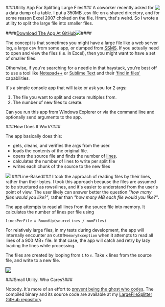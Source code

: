 <!--{Title:"A Small Utility App For Splitting Large Text Files",PublishedOn:"Mar 21 2014",Intro:"Someone asked me to split a large file. I wrote a small utility and published it to GitHub."}-->

<a href="https://github.com/philoushka/LargeFileSplitter"><img src="http://i.imgur.com/dl0lyrx.png" style="float:right"/></a>
###Utility App For Splitting Large Files###
A coworker recently asked for a data dump of a table. I put a 350MB .csv file on a shared directory, and for some reason Excel 2007 choked on the file. Hmm, that's weird. So I wrote a utility to split the large file into smaller files. 


####[Download The App At GitHub](https://github.com/philoushka/LargeFileSplitter/blob/master/CompiledBinary/LargeFileSplitter.exe)![](http://i.imgur.com/1eAJLou.png)####


The concept is that sometimes you might have a large file like a web server log, a large csv from some app, or dumped from [SSMS](https://en.wikipedia.org/wiki/SQL_Server_Management_Studio). If you actually need to open and view the files (i.e. in Excel), then you might want to have a set of smaller files. 

Otherwise, if you're searching for a needle in that haystack, you're best off to use a tool like [Notepad++](http://notepad-plus-plus.org/download) or [Sublime Text](http://www.sublimetext.com/2) and their ['find in files'](http://i.imgur.com/Ib3dcD8.png) capabilities.  

It's a simple console app that will take or ask you for 2 args:

1. The file you want to split and create multiples from.
2. The number of new files to create. 

Can you run this app from Windows Explorer or via the command line and optionally send arguments to the app.

###How Does It Work?###

The app basically does this:

* gets, cleans, and verifies the args from the user.
* loads the contents of the original file. 
* opens the source file and finds the number of <a href="#lines">lines</a>.
* calculates the number of lines to write per split file
* writes each chunk of the source to the new files

![](http://i.imgur.com/9iqlMtu.png)
<a name="lines"></a>
###Line-Based###
I took the approach of reading files by their lines, rather than their bytes. I took this approach because the files are assumed to be structured as rows/lines, and it's easier to understand from the user's point of view.
The user likely can answer better the question *"how many files would you like?"*, rather than *"how many MB each file would you like?"*.

The app attempts to read all lines from the source file into memory. It calculates the number of lines per file using

    linesPerFile = RoundUp(sourceLines / numFiles)

For relatively large files, in my tests during development, the app will internally encounter an `OutOfMemoryException` when it attempts to read all lines of a 900 MB+ file. In that case, the app will catch and retry by lazy loading the lines while processing.

The files are created by looping from `1` to `n`. Take `x` lines from the source file, and write to a new file.

<img src="http://i.imgur.com/HcW52TM.png" style="border:1px solid black" />

###Small Utility. Who Cares?###

Nobody. It's more of an effort to [prevent being the ghost who codes](http://www.troyhunt.com/2013/02/the-ghost-who-codes-how-anonymity-is.html). The compiled binary and its source code are available at my [LargeFileSplitter GitHub repository](https://github.com/philoushka/LargeFileSplitter).
